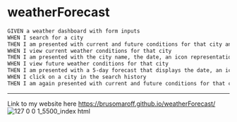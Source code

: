 # weatherForecast
```md
GIVEN a weather dashboard with form inputs
WHEN I search for a city
THEN I am presented with current and future conditions for that city and that city is added to the search history
WHEN I view current weather conditions for that city
THEN I am presented with the city name, the date, an icon representation of weather conditions, the temperature, the humidity, and the the wind speed
WHEN I view future weather conditions for that city
THEN I am presented with a 5-day forecast that displays the date, an icon representation of weather conditions, the temperature, the wind speed, and the humidity
WHEN I click on a city in the search history
THEN I am again presented with current and future conditions for that city
```
---
Link to my website here
https://brusomaroff.github.io/weatherForecast/
![127 0 0 1_5500_index html](https://user-images.githubusercontent.com/120063382/217703756-94b42250-9b9f-40d3-8a23-a927a0ddf069.png)
